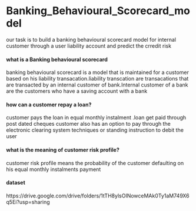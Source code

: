 # Banking_Behavioural_Scorecard_model
our task is to build a banking behavioural scorecard model for internal customer through a user liability account and predict the crredit risk 
<h4>what is a Banking behavioural scorecard </h4> 
banking behavioural scorecard is a model that is maintained for a customer based on his liability transacation.liability transcation are transacations that are transacted by an internal customer of bank.Internal customer of a bank are the customers who have a saving account with a bank 
<h4>how can a customer repay a loan? </h4> 
customer pays the loan in equal monthly instalment .loan get paid through post dated cheques customer also has an option to pay through the electronic clearing system techniques or standing instruction to debit the user 
<h4>what is the meaning of customer risk profile? </h4>
customer risk profile means the probability of the customer defaulting on his equal monthly instalments payment
<h4>dataset </h4>
https://drive.google.com/drive/folders/1tTH8ylsOINowceMAk0Ty1aM749X6q5Ei?usp=sharing
